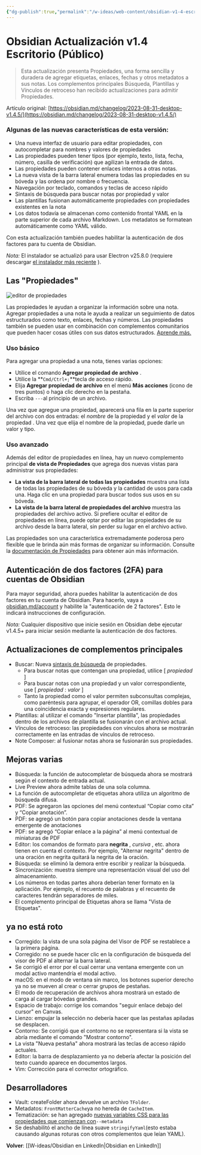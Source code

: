 ```yaml
---
{"dg-publish":true,"permalink":"/w-ideas/web-content/obsidian-v1-4-escritorio/"}
---
```


# Obsidian Actualización v1.4 Escritorio (Público)

> Esta actualización presenta Propiedades, una forma sencilla y duradera de agregar etiquetas, enlaces, fechas y otros metadatos a sus notas. Los complementos principales Búsqueda, Plantillas y Vínculos de retroceso han recibido actualizaciones para admitir Propiedades. 

Artículo original: [https://obsidian.md/changelog/2023-08-31-desktop-v1.4.5/](https://obsidian.md/changelog/2023-08-31-desktop-v1.4.5/)

### Algunas de las nuevas características de esta versión:

-   Una nueva interfaz de usuario para editar propiedades, con autocompletar para nombres y valores de propiedades
-   Las propiedades pueden tener tipos (por ejemplo, texto, lista, fecha, número, casilla de verificación) que agilizan la entrada de datos.
-   Las propiedades pueden contener enlaces internos a otras notas.
-   La nueva vista de la barra lateral enumera todas las propiedades en su bóveda y las ordena por nombre o frecuencia.
-   Navegación por teclado, comandos y teclas de acceso rápido
-   Sintaxis de búsqueda para buscar notas por propiedad y valor
-   Las plantillas fusionan automáticamente propiedades con propiedades existentes en la nota
-   Los datos todavía se almacenan como contenido frontal YAML en la parte superior de cada archivo Markdown. Los metadatos se formatean automáticamente como YAML válido.

Con esta actualización también puedes habilitar la autenticación de dos factores para tu cuenta de Obsidian.

_Nota:_ El instalador se actualizó para usar Electron v25.8.0 (requiere descargar [el instalador más reciente](https://obsidian.md/) ).

## Las "Propiedades"

![editor de propiedades](https://github.com/obsidianmd/obsidian-api/assets/693981/aea72173-5663-459d-83de-6ff888f6bdd5)

Las propiedades le ayudan a organizar la información sobre una nota. Agregar propiedades a una nota le ayuda a realizar un seguimiento de datos estructurados como texto, enlaces, fechas y números. Las propiedades también se pueden usar en combinación con complementos comunitarios que pueden hacer cosas útiles con sus datos estructurados. [Aprende más.](https://help.obsidian.md/Editing+and+formatting/Properties)

### Uso básico

Para agregar una propiedad a una nota, tienes varias opciones:

-   Utilice el comando **Agregar propiedad de archivo** .
-   Utilice la **`Cmd/Ctrl+;`**tecla de acceso rápido.
-   Elija **Agregar propiedad de archivo** en el menú **Más acciones** (icono de tres puntos) o haga clic derecho en la pestaña.
-   Escriba `---`al principio de un archivo.

Una vez que agregue una propiedad, aparecerá una fila en la parte superior del archivo con dos entradas: el _nombre_ de la propiedad y el _valor_ de la propiedad . Una vez que elija el nombre de la propiedad, puede darle un valor y tipo.

### Uso avanzado

Además del editor de propiedades en línea, hay un nuevo complemento principal **de vista de Propiedades** que agrega dos nuevas vistas para administrar sus propiedades:

-   **La vista de la barra lateral de todas las propiedades** muestra una lista de todas las propiedades de su bóveda y la cantidad de usos para cada una. Haga clic en una propiedad para buscar todos sus usos en su bóveda.
-   **La vista de la barra lateral de propiedades del archivo** muestra las propiedades del archivo activo. Si prefiere ocultar el editor de propiedades en línea, puede optar por editar las propiedades de su archivo desde la barra lateral, sin perder su lugar en el archivo activo.

Las propiedades son una característica extremadamente poderosa pero flexible que le brinda aún más formas de organizar su información. Consulte la [documentación de Propiedades](https://help.obsidian.md/Editing+and+formatting/Properties) para obtener aún más información.

## Autenticación de dos factores (2FA) para cuentas de Obsidian

Para mayor seguridad, ahora puedes habilitar la autenticación de dos factores en tu cuenta de Obsidian. Para hacerlo, vaya a [obsidian.md/account](https://obsidian.md/account) y habilite la "autenticación de 2 factores". Esto le indicará instrucciones de configuración.

_Nota:_ Cualquier dispositivo que inicie sesión en Obsidian debe ejecutar v1.4.5+ para iniciar sesión mediante la autenticación de dos factores.

## Actualizaciones de complementos principales

-   Buscar: Nueva [sintaxis de búsqueda](https://help.obsidian.md/Plugins/Search#Search+properties) de propiedades.
    -   Para buscar notas que contengan una propiedad, utilice \[ _propiedad_ \]
    -   Para buscar notas con una propiedad y un valor correspondiente, use \[ _propiedad_ : _valor_ \]
    -   Tanto la propiedad como el valor permiten subconsultas complejas, como paréntesis para agrupar, el operador OR, comillas dobles para una coincidencia exacta y expresiones regulares.
-   Plantillas: al utilizar el comando "Insertar plantilla", las propiedades dentro de los archivos de plantilla se fusionarán con el archivo actual.
-   Vínculos de retroceso: las propiedades con vínculos ahora se mostrarán correctamente en las entradas de vínculos de retroceso.
-   Note Composer: al fusionar notas ahora se fusionarán sus propiedades.

## Mejoras varias

-   Búsqueda: la función de autocompletar de búsqueda ahora se mostrará según el contexto de entrada actual.
-   Live Preview ahora admite tablas de una sola columna.
-   La función de autocompletar de etiquetas ahora utiliza un algoritmo de búsqueda difusa.
-   PDF: Se agregaron las opciones del menú contextual “Copiar como cita” y “Copiar anotación”.
-   PDF: se agregó un botón para copiar anotaciones desde la ventana emergente de anotaciones
-   PDF: se agregó “Copiar enlace a la página” al menú contextual de miniaturas de PDF
-   Editor: los comandos de formato para **negrita** , _cursiva_ , etc. ahora tienen en cuenta el contexto. Por ejemplo, "Alternar negrita" dentro de una oración en negrita quitará la negrita de la oración.
-   Búsqueda: se eliminó la demora entre escribir y realizar la búsqueda.
-   Sincronización: muestra siempre una representación visual del uso del almacenamiento.
-   Los números en todas partes ahora deberían tener formato en la aplicación. Por ejemplo, el recuento de palabras y el recuento de caracteres tendrán separadores de miles.
-   El complemento principal de Etiquetas ahora se llama "Vista de Etiquetas".

## ya no está roto

-   Corregido: la vista de una sola página del Visor de PDF se restablece a la primera página.
-   Corregido: no se puede hacer clic en la configuración de búsqueda del visor de PDF al alternar la barra lateral.
-   Se corrigió el error por el cual cerrar una ventana emergente con un modal activo mantendría el modal activo.
-   macOS: en el modo de ventana sin marco, los botones superior derecho ya no se mueven al crear o cerrar grupos de pestañas.
-   El modo de recuperación de archivos ahora mostrará un estado de carga al cargar bóvedas grandes.
-   Espacio de trabajo: corrige los comandos "seguir enlace debajo del cursor" en Canvas.
-   Lienzo: empujar la selección no debería hacer que las pestañas apiladas se desplacen.
-   Contorno: Se corrigió que el contorno no se representara si la vista se abría mediante el comando "Mostrar contorno".
-   La vista "Nueva pestaña" ahora mostrará las teclas de acceso rápido actuales.
-   Editor: la barra de desplazamiento ya no debería afectar la posición del texto cuando aparece en documentos largos.
-   Vim: Corrección para el corrector ortográfico.

## Desarrolladores

-   Vault: createFolder ahora devuelve un archivo `TFolder`.
-   Metadatos: `FrontMatterCache`ya no hereda de `CacheItem`.
-   Tematización: se han agregado [nuevas variables CSS para las propiedades que comienzan con](https://docs.obsidian.md/Reference/CSS+variables/Editor/Properties)`--metadata`
-   Se deshabilitó el ancho de línea suave `stringifyYaml`(esto estaba causando algunas roturas con otros complementos que leían YAML).

**Volver**: [[W-ideas/Obsidian en LinkedIn\|Obsidian en LinkedIn]]